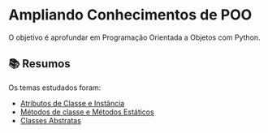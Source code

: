 # Ampliando Conhecimentos de POO

O objetivo é aprofundar em Programação Orientada a Objetos com Python.

## 📚 Resumos

Os temas estudados foram:

- [Atributos de Classe e Instância](01_atributos-classe-instacias/atributos-classe-instacias.md)
- [Métodos de classe e Métodos Estáticos](02_metodos-classe-estatico/metodos-classe-estatico.md)
- [Classes Abstratas](03_classe-abstrata/classe-abstrata.md)
